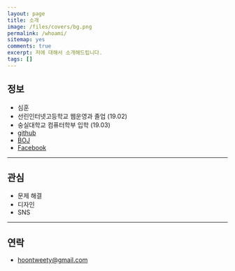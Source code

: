 ```yaml
---
layout: page
title: 소개
image: /files/covers/bg.png
permalink: /whoami/
sitemap: yes
comments: true
excerpt: 저에 대해서 소개해드립니다.
tags: []
---
```


## 정보

* 심훈
* 선린인터넷고등학교 웹운영과 졸업 (19.02)
* 숭실대학교 컴퓨터학부 입학 (19.03)
* [github](https://github.com/simhoonnam)
* [BOJ](https://www.acmicpc.net/user/hoontweety)
* [Facebook](http://www.facebook.com/hoontweety)

---

## 관심

* 문제 해결
* 디자인
* SNS

---

## 연락

* hoontweety@gmail.com
